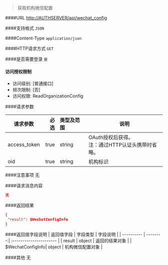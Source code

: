 
> 获取机构微信配置

####URL
<http://AUTHSERVER/api/wechat_config>

####支持格式
`JSON`

####Content-Type
`application/json`

####HTTP请求方式
`GET`

####是否需要登录
`是`

#### 访问授权限制
* 访问级别: [普通接口]
* 频次限制: [否]
* 访问权限: ReadOrganizationConfig


####请求参数

| 请求参数      |    必选 | 类型及范围  | 说明                                |
| ------------- | -------:| :---------- | ----------------------------------- |
| access_token  | true    | string      | OAuth授权后获得。</br>注：通过HTTP认证头携带时省略。 |
| oid           | true| string      | 机构标识 |

####注意事项
无

####请求消息内容
``` JSON
无
```

####返回结果
``` JSON
{
 "result": $WechatConfigInfo
}
```
####返回值字段说明
| 返回值字段 | 字段类型 | 字段说明                |
| ---------- | --------:| :---------------------- |
| result  | object  | 返回的结果对象 |
| $WechatConfigInfo| object  | 机构微信配置对象 |

####其他
无
